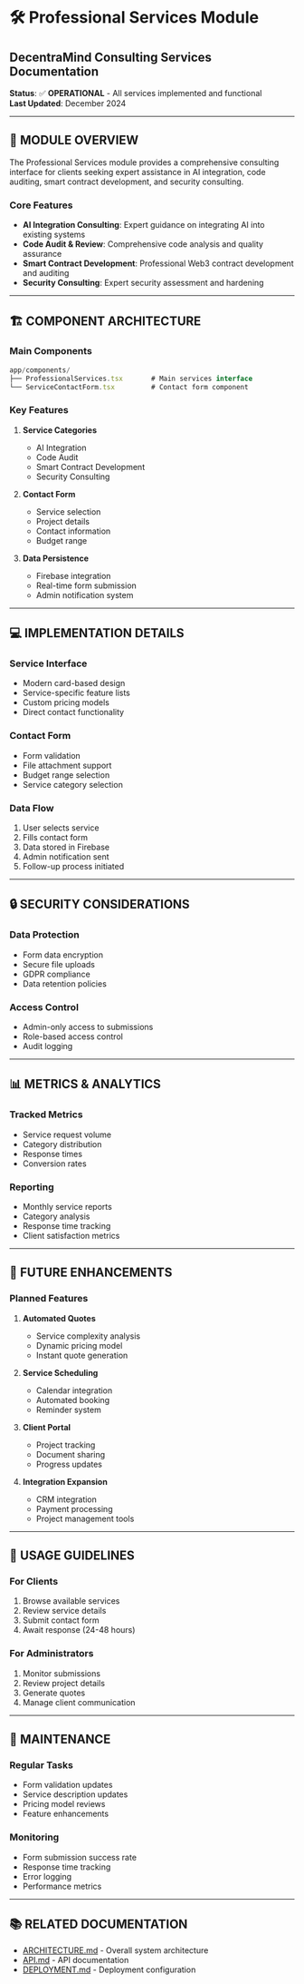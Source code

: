 # 🛠️ Professional Services Module
## DecentraMind Consulting Services Documentation

**Status**: ✅ **OPERATIONAL** - All services implemented and functional  
**Last Updated**: December 2024  

---

## 🎯 **MODULE OVERVIEW**

The Professional Services module provides a comprehensive consulting interface for clients seeking expert assistance in AI integration, code auditing, smart contract development, and security consulting.

### **Core Features**
- **AI Integration Consulting**: Expert guidance on integrating AI into existing systems
- **Code Audit & Review**: Comprehensive code analysis and quality assurance
- **Smart Contract Development**: Professional Web3 contract development and auditing
- **Security Consulting**: Expert security assessment and hardening

---

## 🏗️ **COMPONENT ARCHITECTURE**

### **Main Components**
```typescript
app/components/
├── ProfessionalServices.tsx       # Main services interface
└── ServiceContactForm.tsx         # Contact form component
```

### **Key Features**
1. **Service Categories**
   - AI Integration
   - Code Audit
   - Smart Contract Development
   - Security Consulting

2. **Contact Form**
   - Service selection
   - Project details
   - Contact information
   - Budget range

3. **Data Persistence**
   - Firebase integration
   - Real-time form submission
   - Admin notification system

---

## 💻 **IMPLEMENTATION DETAILS**

### **Service Interface**
- Modern card-based design
- Service-specific feature lists
- Custom pricing models
- Direct contact functionality

### **Contact Form**
- Form validation
- File attachment support
- Budget range selection
- Service category selection

### **Data Flow**
1. User selects service
2. Fills contact form
3. Data stored in Firebase
4. Admin notification sent
5. Follow-up process initiated

---

## 🔒 **SECURITY CONSIDERATIONS**

### **Data Protection**
- Form data encryption
- Secure file uploads
- GDPR compliance
- Data retention policies

### **Access Control**
- Admin-only access to submissions
- Role-based access control
- Audit logging

---

## 📊 **METRICS & ANALYTICS**

### **Tracked Metrics**
- Service request volume
- Category distribution
- Response times
- Conversion rates

### **Reporting**
- Monthly service reports
- Category analysis
- Response time tracking
- Client satisfaction metrics

---

## 🚀 **FUTURE ENHANCEMENTS**

### **Planned Features**
1. **Automated Quotes**
   - Service complexity analysis
   - Dynamic pricing model
   - Instant quote generation

2. **Service Scheduling**
   - Calendar integration
   - Automated booking
   - Reminder system

3. **Client Portal**
   - Project tracking
   - Document sharing
   - Progress updates

4. **Integration Expansion**
   - CRM integration
   - Payment processing
   - Project management tools

---

## 📝 **USAGE GUIDELINES**

### **For Clients**
1. Browse available services
2. Review service details
3. Submit contact form
4. Await response (24-48 hours)

### **For Administrators**
1. Monitor submissions
2. Review project details
3. Generate quotes
4. Manage client communication

---

## 🔧 **MAINTENANCE**

### **Regular Tasks**
- Form validation updates
- Service description updates
- Pricing model reviews
- Feature enhancements

### **Monitoring**
- Form submission success rate
- Response time tracking
- Error logging
- Performance metrics

---

## 📚 **RELATED DOCUMENTATION**

- [ARCHITECTURE.md](../ARCHITECTURE.md) - Overall system architecture
- [API.md](../API.md) - API documentation
- [DEPLOYMENT.md](../DEPLOYMENT.md) - Deployment configuration 